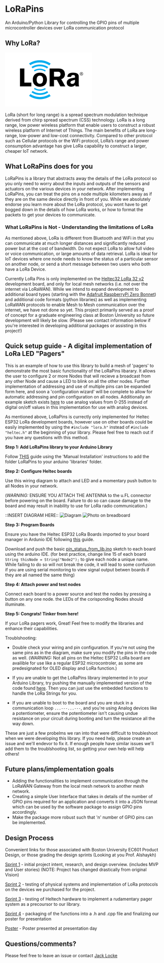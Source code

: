 # LoRaPins
An Arduino/Python Library for controlling the GPIO pins of multiple microcontroller devices over LoRa communication protocol

## Why LoRa?

![LoRa Logo](https://github.com/ninjajoe9/EC601-LoRa-IoT/blob/main/resources/LoRa-logo.png)

LoRa (short for long range) is a spread spectrum modulation technique derived from chirp spread spectrum (CSS) technology. LoRa is a long range, low power wireless platform that enable users to construct a robust wireless platform of Internet of Things.
The main benefits of LoRa are long-range, low-power and low-cost connectivity. Compared to other protocol such as Cellular protocols or the WiFi protocol, LoRa’s range and power consumption advantage has give LoRa capability to construct a larger, cheaper IoT network.

## What LoRaPins does for you

LoRaPins is a library that abstracts away the details of the LoRa protocol so you only need to worry about the inputs and outputs of the sensors and actuators on the various devices in your network. After implementing LoRaPins, you can treat the pins on a node multiple kilometers away as if they are on the same device directly in front of you. While we absolutely endorse you learn more about the LoRa protocol, you wont have to get bogged down in the details of how LoRa works, or how to format the packets to get your devices to communicate. 

### What LoRaPins is Not - Understanding the limitations of LoRa

As mentioned above, LoRa is different from Bluetooth and WiFi in that you can communicate at much longer distances and significantly reduced power but at the cost of bandwidth. Do not expect LoRa to allow full video or voice communication, or large amounts of data retrieval. LoRa is ideal for IoT devices where one node needs to know the status of a particular sensor on another node, or send a short message between two users who both have a LoRa Device.

Currently LoRa Pins is only implemented on the [Heltec32 LoRa 32 v2](https://heltec.org/project/wifi-lora-32/) development board, and only for local mesh networks (i.e. not over the internet via LoRaWAN). While we intend to expand development to additional board types (starting with the [Adafruit RaspberryPi Zero Bonnet](https://www.adafruit.com/product/4074?gclid=CjwKCAiAtdGNBhAmEiwAWxGcUozS6muD0NSz0A3r0Cih3FSe6jchsEw7G5WLAznO3jkp0htGQKD3PxoCMYoQAvD_BwE)) and additional code formats (python libraries) as well as implementing LoRaWAN protocols to enable Mesh to Mesh communication over the internet, we have not done so yet. This project primarily served as a proof of concept for a graduate engineering class at Boston University so future development will likely be slow. (Please see contact information below if you're interested in developing additional packages or assisting in this project!)   



## Quick setup guide - A digital implementation of LoRa LED "Pagers"

This is an example of how to use this library to build a mesh of 'pagers' to demonstrate the most basic functionality of the LoRaPins libarary. It allows the user to configure 2 or more Nodes that will recieve a broadcast from any other Node and cause a LED to blink on all the other nodes. Further implementation of addressing and use of multiple pins can be expanded form here, and soon a 'configuration wizard' will be complete to allow for automatic addressing and pin configuration on all nodes. Additionally an example sketch exists [here](https://github.com/ninjajoe9/EC601-LoRa-IoT/blob/main/Design_sprints/sprint4/pinstatus/pin_status_send_rec_servo/pin_status_send_rec_servo.ino) to use analog values from 0-255 instead of digital on/off values in this implementation for use with analog devices.  

As mentioned above, LoRaPins is currectly only implemented for Heltec ESP32 LoRa development boards, however use on other boards could be easily implemented by using the `#include "lora.h"` instead of `#include "heltec.h"` at the beginning of your library. Please feel free to reach out if you have any questions with this method. 

**Step 1: Add LoRaPins library to your Arduino Library**

Follow [THIS](https://www.arduino.cc/en/guide/libraries) guide using the 'Manual Installation' instructions to add the folder LoRaPins to your arduino 'libraries' folder. 

**Step 2: Configure Heltec boards**

Use this wiring diagram to attach and LED and a momentary push button to all Nodes in your network. 

(*WARNING:* ENSURE YOU ATTACH THE ANTENNA to the u.FL connector before powering on the board. Failure to do so can cause damage to the board and may result in inability to use for LoRa radio communication.) 

::INSERT DIAGRAM HERE::
![Diagram]()
![Photo on breadboard]()

**Step 3: Program Boards**

Ensure you have the Heltec ESP32 LoRa Boards imported to your board manager in Ardunio IDE following [this](https://heltec-automation-docs.readthedocs.io/en/latest/esp32+arduino/quick_start.html) guide. 

Download and push the basic [pin_status_from_lib.ino](https://github.com/ninjajoe9/EC601-LoRa-IoT/blob/main/Design_sprints/sprint4/pinstatus/pin_status_from_lib/pin_status_from_lib.ino) sketch to each board using the arduino IDE. (for best practice, change line 15 of each board `String thisNode = String("Node2");` to give each node a unique name. While failing to do so will not break the code, it will lead to some confusion if you are using serial monitoring to view signal output betwen boards if they are all named the same thing)

**Step 4: Attach power and test nodes**

Connect each board to a power source and test the nodes by pressing a button on any one node. the LEDs of the corisponding Nodes should illuminate.

**Step 5: Congrats! Tinker from here!**

If your LoRa pagers work, Great! Feel free to modify the libraries and enhance their capabilities. 


Troublshooting: 

- Double check your wiring and pin configuration. If you're not using the same pins as in the diagram, make sure you modify the pins in the code as well. (*WARNING:*  Not all pins on the Heltec ESP32 LoRa board are availible for use like a regular ESP32 microcontroler, as some are predesignated for OLED display and LoRa function.) 

- If you are unable to get the LoRaPins library implemented in to your Arduino Library, try pushing the manually implemented version of the code found [here](https://github.com/ninjajoe9/EC601-LoRa-IoT/blob/main/Design_sprints/sprint4/pinstatus/pin_status_send_rec/pin_status_send_rec.ino). Then you can just use the embedded functions to handle the LoRa Strings for you. 

- If you are unable to boot to the board and you are stuck in a communication loop `...---...---`, and you're using Analog devices like a potentiometer, ensure the potentiometer isn't causing undue resistance on your circuit during booting and turn the resistance all the way down. 

These are just a few probelms we ran into that were difficult to troubleshoot when we were developing this library. If you need help, please create an issue and we'll endevor to fix it. If enough people have similar issues we'll add them to the troublshooting list, so getting your own help will help others! 

## Future plans/implementation goals
- Adding the functionalities to implement communication through the LoRaWAN Gateway from the local mesh network to another mesh network.
- Creating a simple User Interface that takes in details of the number of GPIO pins required for an application and converts it into a JSON format which can be used by the software package to assign GPIO pins accordingly.
- Make the package more robust such that 'n' number of GPIO pins can be implemented.


## Design Process
Convenient links for those associated with Boston University EC601 Product Design, or those grading the design sprints (Looking at you Prof. Alshaykh)

[Sprint 1](https://github.com/ninjajoe9/EC601-LoRa-IoT/blob/main/Design_sprints/sprint1/sprint1.md) - initial project intent, research, and design overview. (includes MVP and User stories) (NOTE: Project has changed drastically from original Vision)

[Sprint 2](https://github.com/ninjajoe9/EC601-LoRa-IoT/blob/main/Design_sprints/sprint2/sprint2.md) - testing of physical systems and implementation of LoRa protocols on the devices we purchased for the project. 

[Sprint 3](https://github.com/ninjajoe9/EC601-LoRa-IoT/blob/main/Design_sprints/sprint3/sprint3.md) - testing of Heltech hardware to implement a rudamentary pager system as a precoursor to our library. 

[Sprint 4](https://github.com/ninjajoe9/EC601-LoRa-IoT/blob/main/Design_sprints/sprint4/sprint4.md) - packaging of the functions into a .h and .cpp file and finalizing our poster for presentation

[Poster](https://github.com/ninjajoe9/EC601-LoRa-IoT/blob/main/Design_sprints/poster/lora_36_56.pdf) - Poster presented at presentation day

## Questions/comments?

Please feel free to leave an issue or contact [Jack Locke](mailto:lockej@bu.edu)
